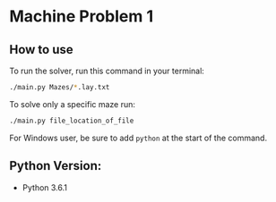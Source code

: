 # Machine Problem 1

## How to use

To run the solver, run this command in your terminal:

```bash
./main.py Mazes/*.lay.txt
```

To solve only a specific maze run:

```bash
./main.py file_location_of_file
```

For Windows user, be sure to add `python` at the start of the command.

## Python Version:

 - Python 3.6.1
